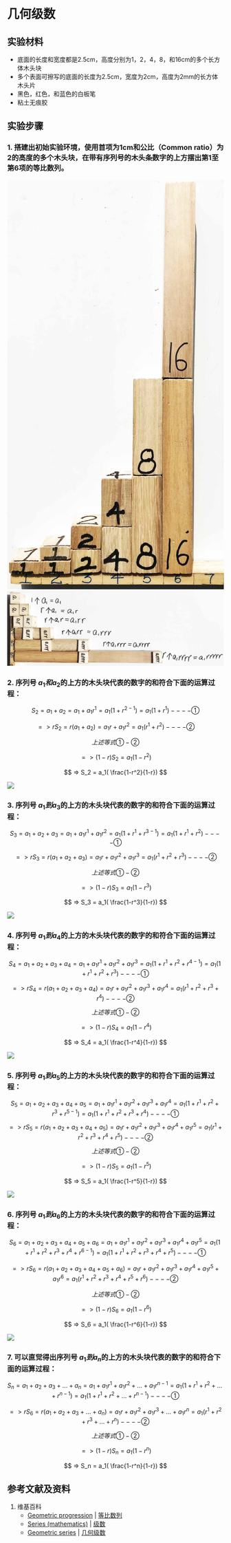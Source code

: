# 几何级数

## 实验材料

- 底面的长度和宽度都是2.5cm，高度分别为1，2，4，8，和16cm的多个长方体木头块
- 多个表面可擦写的底面的长度为2.5cm，宽度为2cm，高度为2mm的长方体木头片
- 黑色，红色，和蓝色的白板笔
- 粘土无痕胶

## 实验步骤

### 1. 搭建出初始实验环境，使用首项为1cm和公比（Common ratio）为2的高度的多个木头块，在带有序列号的木头条数字的上方摆出第1至第6项的等比数列。
![](/images/数系/等比数列/几何级数/1a1.jpg)
![](/images/数系/等比数列/几何级数/1a2.jpg)

### 2. 序列号 $a_1和a_2$的上方的木头块代表的数字的和符合下面的运算过程：

$$ S_2 = a_1 + a_2 = a_1 + a_1r^1 = a_1(1+r^{2-1}) = a_1(1+r^1)    ----① $$

$$ => rS_2 = r(a_1 + a_2) = a_1r + a_1r^2 = a_1(r^1+r^2)        ----② $$

$$ 上述等式①-② $$

$$ => (1-r)S_2 = a_1(1-r^2) $$

$$ => S_2 = a_1( \frac{1-r^2}{1-r}) $$

![](/images/数系/等比数列/几何级数/2a1.jpg)


### 3. 序列号 $a_1到a_3$的上方的木头块代表的数字的和符合下面的运算过程：

$$ S_3 = a_1 + a_2 + a_3 = a_1 + a_1r^1 + a_1r^2 = a_1(1+r^1+r^{3-1}) = a_1(1+r^1+r^2)    ----①  $$

$$ => rS_3 = r(a_1 + a_2 + a_3) = a_1r + a_1r^2 + a_1r^3 = a_1(r^1+r^2+r^3)        ----②  $$

$$ 上述等式①-② $$

$$ => (1-r)S_3 = a_1(1-r^3) $$

$$ => S_3 = a_1( \frac{1-r^3}{1-r}) $$

![](/images/数系/等比数列/几何级数/3a1.jpg)


### 4. 序列号 $a_1到a_4$的上方的木头块代表的数字的和符合下面的运算过程：

$$ S_4 = a_1+a_2+a_3+a_4= a_1+a_1r^1+a_1r^2+a_1r^3 = a_1(1+r^1+r^2+r^{4-1}) = a_1(1+r^1+r^2+r^3)    ----①  $$

$$ => rS_4 = r(a_1+a_2+a_3+a_4) = a_1r+a_1r^2+a_1r^3+a_1r^4 = a_1(r^1+r^2+r^3+r^4)        ----②  $$

$$ 上述等式①-② $$

$$ => (1-r)S_4 = a_1(1-r^4) $$

$$ => S_4 = a_1( \frac{1-r^4}{1-r}) $$

![](/images/数系/等比数列/几何级数/4a1.jpg)

### 5. 序列号 $a_1到a_5$的上方的木头块代表的数字的和符合下面的运算过程：

$$ S_5=a_1+a_2+a_3+a_4+a_5=a_1+a_1r^1+a_1r^2+a_1r^3+a_1r^4=a_1(1+r^1+r^2+r^3+r^{5-1})=a_1(1+r^1+r^2+r^3+r^4)    ----①  $$
$$ => rS_5=r(a_1+a_2+a_3+a_4+a_5)=a_1r+a_1r^2+a_1r^3+a_1r^4+a_1r^5=a_1(r^1+r^2+r^3+r^4+r^5)        ----②  $$

$$ 上述等式①-② $$

$$ => (1-r)S_5 = a_1(1-r^5) $$

$$ => S_5 = a_1( \frac{1-r^5}{1-r}) $$

![](/images/数系/等比数列/几何级数/5a1.jpg)

### 6. 序列号 $a_1到a_6$的上方的木头块代表的数字的和符合下面的运算过程：

$$ S_6=a_1+a_2+a_3+a_4+a_5+a_6=a_1+a_1r^1+a_1r^2+a_1r^3+a_1r^4+a_1r^5=a_1(1+r^1+r^2+r^3+r^4+r^{6-1})=a_1(1+r^1+r^2+r^3+r^4+r^5)    ----①  $$

$$ => rS_6=r(a_1+a_2+a_3+a_4+a_5+a_6)=a_1r+a_1r^2+a_1r^3+a_1r^4+a_1r^5+a_1r^6=a_1(r^1+r^2+r^3+r^4+r^5+r^6)        ----②  $$

$$ 上述等式①-② $$

$$ => (1-r)S_6 = a_1(1-r^6) $$

$$ => S_6 = a_1( \frac{1-r^6}{1-r}) $$

![](/images/数系/等比数列/几何级数/6a1.jpg)

### 7. 可以直觉得出序列号 $a_1到a_n$的上方的木头块代表的数字的和符合下面的运算过程：

$$ S_n=a_1+a_2+a_3+...+a_n=a_1+a_1r^1+a_1r^2+...+a_1r^{n-1}=a_1(1+r^1+r^2+...+r^{n-1})=a_1(1+r^1+r^2+...+r^{n-1})    ----①  $$

$$ => rS_6=r(a_1+a_2+a_3+...+a_n)=a_1r+a_1r^2+a_1r^3+...+a_1r^n=a_1(r^1+r^2+r^3+...+r^n)        ----②  $$

$$ 上述等式①-② $$

$$ => (1-r)S_n = a_1(1-r^n) $$

$$ => S_n = a_1( \frac{1-r^n}{1-r}) $$

## 参考文献及资料

1. 维基百科
	- [Geometric progression](https://en.wikipedia.org/wiki/Geometric_progression) | [等比数列](https://zh.wikipedia.org/wiki/%E7%AD%89%E6%AF%94%E6%95%B0%E5%88%97) 
	- [Series (mathematics)](https://en.wikipedia.org/wiki/Series_(mathematics)) | [级数](https://zh.wikipedia.org/wiki/级数) 
	- [Geometric series](https://en.wikipedia.org/wiki/Geometric_series) | [几何级数](https://zh.wikipedia.org/wiki/几何级数) 